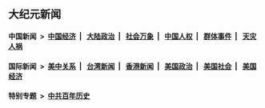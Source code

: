 ## 大纪元新闻

#### 中国新闻 &nbsp;>&nbsp; [中国经济](indexes/ncid283/README.md?10050045) &nbsp;| &nbsp; [大陆政治](indexes/ncid277/README.md?10050045) &nbsp;| &nbsp; [社会万象](indexes/ncid282/README.md?10050045) &nbsp;| &nbsp; [中国人权](indexes/ncid278/README.md?10050045) &nbsp;| &nbsp; [群体事件](indexes/ncid279/README.md?10050045) &nbsp;| &nbsp; [天灾人祸](indexes/ncid280/README.md?10050045)

#### 国际新闻 &nbsp;>&nbsp; [美中关系](indexes/nf1412576/README.md?10050045) &nbsp;| &nbsp; [台湾新闻](indexes/ncid1349361/README.md?10050045) &nbsp;| &nbsp; [香港新闻](indexes/ncid1349362/README.md?10050045) &nbsp;| &nbsp; [美国政治](indexes/ncid1078159/README.md?10050045) &nbsp;| &nbsp; [美国社会](indexes/ncid1078160/README.md?10050045) &nbsp;| &nbsp; [美国经济](indexes/ncid1078158/README.md?10050045)

#### 特别专题 &nbsp;>&nbsp; [中共百年历史](https://github.com/epoch-news/epoch-special/blob/master/README.md?10050045)  

